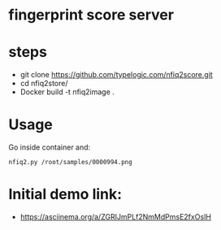 # fingerprint score server
# steps
- git clone https://github.com/typelogic.com/nfiq2score.git
- cd nfiq2store/
- Docker build -t nfiq2image .

# Usage

Go inside container and:

`nfiq2.py /root/samples/0000994.png`

# Initial demo link:
- https://asciinema.org/a/ZGRIJmPLf2NmMdPmsE2fxOsIH
